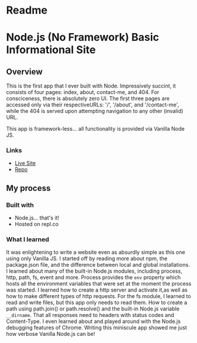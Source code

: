 # Readme
# Node.js (No Framework) Basic Informational Site
## Overview

This is the first app that I ever built with Node.  Impressively succint,
it consists of four pages: index, about, contact-me, and 404.  For consciceness,
there is absolutely zero UI.  The first three pages are accessed only via their
respectiveURLs: '/', '/about', and '/contact-me', while the 404 is served upon
attempting navigation to any other (invalid) URL.

This app is framework-less... all functionality is provided via Vanilla Node JS.


### Links
- [Live Site](https://basic-informational-site.mrd2689a.repl.co/)
- [Repo](https://github.com/mattdimicelli/basic-informational-site)

## My process

### Built with

- Node.js... that's it!
- Hosted on repl.co


### What I learned

It was enlightening to write a website even as absurdly simple as this one using
only Vanilla JS.  I started off by reading more about npm, the package.json file, 
and the difference between local and global installations.   I learned about many
of the built-in Node.js modules, including process, http, path, fs, event and more.
Process provides the `env` property which hosts all the environment variables that
were set at the moment the process was started.  I learned how to create a http
server and activate it,as well as how to make different types of http requests. 
For the fs module, I learned to read and write files, but this app only needs to
read them.  How to create a path using path.join() or path.resolve() and the 
built-in Node.js variable `__dirname`.  That all responses need to headers with
status codes and Content-Type.  I even learned about and played around with the 
Node.js debugging features of Chrome.  Writing this miniscule app showed me just
how verbose Vanilla Node.js can be!
